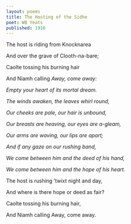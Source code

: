 ```yaml
---
layout: poems
title: The Hosting of the Sidhe
poet: WB Yeats
published: 1916
---
```

The host is riding from Knocknarea

And over the grave of Clooth-na-bare;

Caolte tossing his burning hair

And Niamh calling *Away, come away:*

*Empty your heart of its mortal dream.*

*The winds awaken, the leaves whirl round,*

*Our cheeks are pale, our hair is unbound,*

*Our breasts are heaving, our eyes are a-gleam,*

*Our arms are waving, our lips are apart;*

*And if any gaze on our rushing band,*

*We come between him and the deed of his hand,*

*We come between him and the hope of his heart.*

The host is rushing ’twixt night and day,

And where is there hope or deed as fair?

Caolte tossing his burning hair,

And Niamh calling Away, come away.